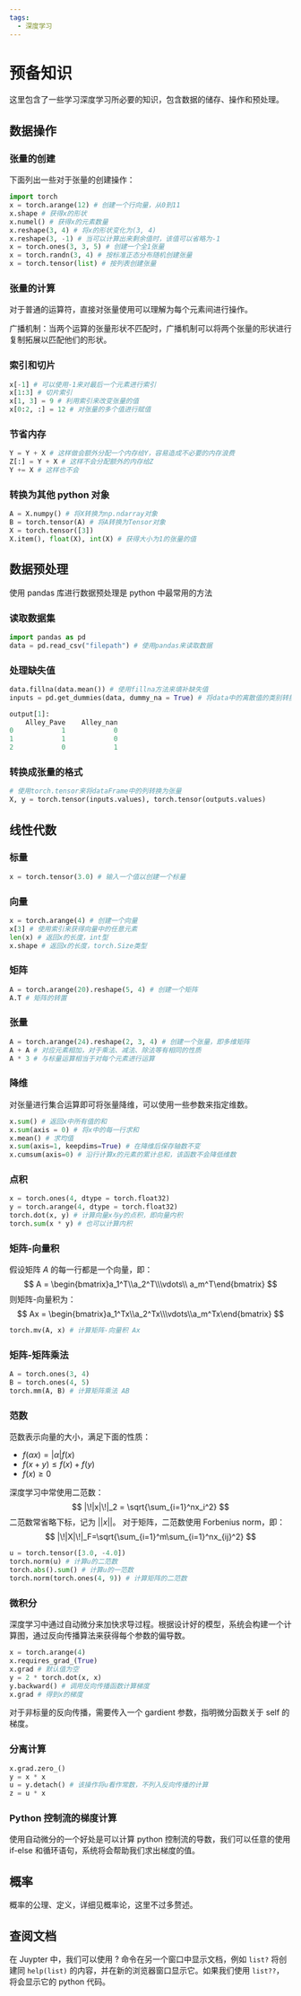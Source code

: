 ```yaml
---
tags:
  - 深度学习
---
```

# 预备知识

这里包含了一些学习深度学习所必要的知识，包含数据的储存、操作和预处理。

## 数据操作

### 张量的创建

下面列出一些对于张量的创建操作：
```python
import torch
x = torch.arange(12) # 创建一个行向量，从0到11
x.shape # 获得x的形状
x.numel() # 获得x的元素数量
x.reshape(3, 4) # 将x的形状变化为(3, 4)
x.reshape(3, -1) # 当可以计算出来剩余值时，该值可以省略为-1
x = torch.ones(3, 3, 5) # 创建一个全1张量
x = torch.randn(3, 4) # 按标准正态分布随机创建张量
x = torch.tensor(list) # 按列表创建张量
```

### 张量的计算

对于普通的运算符，直接对张量使用可以理解为每个元素间进行操作。

广播机制：当两个运算的张量形状不匹配时，广播机制可以将两个张量的形状进行复制拓展以匹配他们的形状。

### 索引和切片

```python
x[-1] # 可以使用-1来对最后一个元素进行索引
x[1:3] # 切片索引
x[1, 3] = 9 # 利用索引来改变张量的值
x[0:2, :] = 12 # 对张量的多个值进行赋值
```

### 节省内存

```python
Y = Y + X # 这样做会额外分配一个内存给Y，容易造成不必要的内存浪费
Z[:] = Y + X # 这样不会分配额外的内存给Z
Y += X # 这样也不会
```

### 转换为其他 python 对象

```python
A = X.numpy() # 将X转换为np.ndarray对象
B = torch.tensor(A) # 将A转换为Tensor对象
X = torch.tensor([3])
X.item(), float(X), int(X) # 获得大小为1的张量的值
```

## 数据预处理

使用 pandas 库进行数据预处理是 python 中最常用的方法

### 读取数据集

```python
import pandas as pd
data = pd.read_csv("filepath") # 使用pandas来读取数据
```

### 处理缺失值

```python
data.fillna(data.mean()) # 使用fillna方法来填补缺失值
inputs = pd.get_dummies(data, dummy_na = True) # 将data中的离散值的类别转换为01的形式

output[1]:
    Alley_Pave    Alley_nan
0            1            0
1            1            0
2            0            1
```

### 转换成张量的格式

```python
# 使用torch.tensor来将dataFrame中的列转换为张量
X, y = torch.tensor(inputs.values), torch.tensor(outputs.values)
```

## 线性代数

### 标量

```python
x = torch.tensor(3.0) # 输入一个值以创建一个标量
```

### 向量

```python
x = torch.arange(4) # 创建一个向量
x[3] # 使用索引来获得向量中的任意元素
len(x) # 返回x的长度，int型
x.shape # 返回x的长度，torch.Size类型
```

### 矩阵

```python
A = torch.arange(20).reshape(5, 4) # 创建一个矩阵
A.T # 矩阵的转置
```

### 张量

```python
A = torch.arange(24).reshape(2, 3, 4) # 创建一个张量，即多维矩阵
A + A # 对应元素相加，对于乘法、减法、除法等有相同的性质
A * 3 # 与标量运算相当于对每个元素进行运算
```

### 降维

对张量进行集合运算即可将张量降维，可以使用一些参数来指定维数。

```python
x.sum() # 返回x中所有值的和
x.sum(axis = 0) # 将x中的每一行求和
x.mean() # 求均值
x.sum(axis=1, keepdims=True) # 在降维后保存轴数不变
x.cumsum(axis=0) # 沿行计算x的元素的累计总和，该函数不会降低维数
```

### 点积

```python
x = torch.ones(4, dtype = torch.float32)
y = torch.arange(4, dtype = torch.float32)
torch.dot(x, y) # 计算向量x与y的点积，即向量内积
torch.sum(x * y) # 也可以计算内积
```

### 矩阵-向量积

假设矩阵 $A$ 的每一行都是一个向量，即：
$$
A = \begin{bmatrix}a_1^T\\a_2^T\\\vdots\\ a_m^T\end{bmatrix}
$$
则矩阵-向量积为：
$$
Ax = \begin{bmatrix}a_1^Tx\\a_2^Tx\\\vdots\\a_m^Tx\end{bmatrix}
$$

```python
torch.mv(A, x) # 计算矩阵-向量积 Ax
```

### 矩阵-矩阵乘法

```python
A = torch.ones(3, 4)
B = torch.ones(4, 5)
torch.mm(A, B) # 计算矩阵乘法 AB
```

### 范数

范数表示向量的大小，满足下面的性质：
- $f(\alpha x) = |\alpha|f(x)$
- $f(x+y)\le f(x) +f(y)$
- $f(x) \ge 0$

深度学习中常使用二范数：
$$
|\!|x|\!|_2 = \sqrt{\sum_{i=1}^nx_i^2}
$$
二范数常省略下标，记为 $||x||$。
对于矩阵，二范数使用 Forbenius norm，即：
$$
|\!|X|\!|_F=\sqrt{\sum_{i=1}^m\sum_{i=1}^nx_{ij}^2}
$$

```python
u = torch.tensor([3.0, -4.0])
torch.norm(u) # 计算u的二范数
torch.abs().sum() # 计算u的一范数
torch.norm(torch.ones(4, 9)) # 计算矩阵的二范数
```

### 微积分

深度学习中通过自动微分来加快求导过程。根据设计好的模型，系统会构建一个计算图，通过反向传播算法来获得每个参数的偏导数。

```python
x = torch.arange(4)
x.requires_grad_(True)
x.grad # 默认值为空
y = 2 * torch.dot(x, x)
y.backward() # 调用反向传播函数计算梯度
x.grad # 得到x的梯度
```

对于非标量的反向传播，需要传入一个 gardient 参数，指明微分函数关于 self 的梯度。

### 分离计算

```python
x.grad.zero_()
y = x * x
u = y.detach() # 该操作将u看作常数，不列入反向传播的计算
z = u * x
```

### Python 控制流的梯度计算

使用自动微分的一个好处是可以计算 python 控制流的导数，我们可以任意的使用 if-else 和循环语句，系统将会帮助我们求出梯度的值。

## 概率

概率的公理、定义，详细见概率论，这里不过多赘述。

## 查阅文档

在 Juypter 中，我们可以使用 ? 命令在另一个窗口中显示文档，例如 `list?` 将创建同 `help(list)` 的内容，并在新的浏览器窗口显示它。如果我们使用 `list??`，将会显示它的 python 代码。